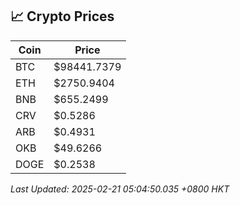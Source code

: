 ## 📈 Crypto Prices

| Coin | Price |
| ---- | ----- |
| BTC | $98441.7379 |
| ETH | $2750.9404 |
| BNB | $655.2499 |
| CRV | $0.5286 |
| ARB | $0.4931 |
| OKB | $49.6266 |
| DOGE | $0.2538 |

_Last Updated: 2025-02-21 05:04:50.035 +0800 HKT_